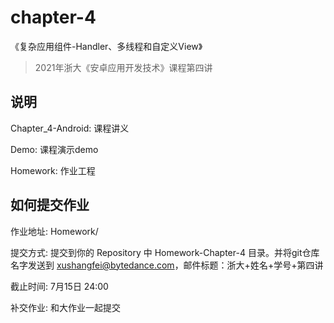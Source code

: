 # chapter-4

《复杂应用组件-Handler、多线程和自定义View》

> 2021年浙大《安卓应用开发技术》课程第四讲


## 说明

Chapter_4-Android: 课程讲义

Demo: 课程演示demo

Homework: 作业工程


## 如何提交作业

作业地址: Homework/

提交方式: 提交到你的 Repository 中 Homework-Chapter-4 目录。并将git仓库名字发送到 xushangfei@bytedance.com，邮件标题：浙大+姓名+学号+第四讲 

截止时间: 7月15日 24:00

补交作业: 和大作业一起提交